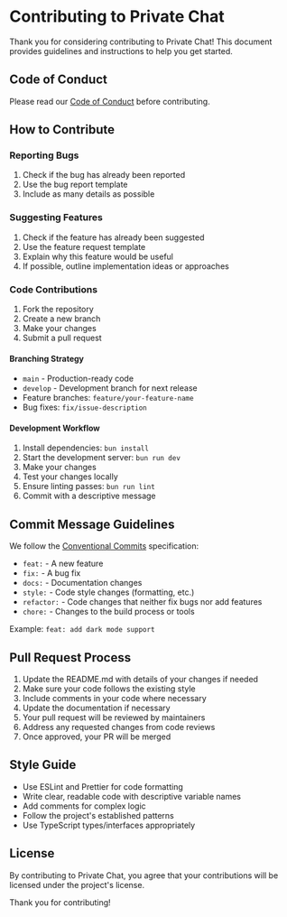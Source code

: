 # Contributing to Private Chat

Thank you for considering contributing to Private Chat! This document provides guidelines and instructions to help you get started.

## Code of Conduct

Please read our [Code of Conduct](CODE_OF_CONDUCT.md) before contributing.

## How to Contribute

### Reporting Bugs

1. Check if the bug has already been reported
2. Use the bug report template
3. Include as many details as possible

### Suggesting Features

1. Check if the feature has already been suggested
2. Use the feature request template
3. Explain why this feature would be useful
4. If possible, outline implementation ideas or approaches

### Code Contributions

1. Fork the repository
2. Create a new branch
3. Make your changes
4. Submit a pull request

#### Branching Strategy

- `main` - Production-ready code
- `develop` - Development branch for next release
- Feature branches: `feature/your-feature-name`
- Bug fixes: `fix/issue-description`

#### Development Workflow

1. Install dependencies: `bun install`
2. Start the development server: `bun run dev`
3. Make your changes
4. Test your changes locally
5. Ensure linting passes: `bun run lint`
6. Commit with a descriptive message

## Commit Message Guidelines

We follow the [Conventional Commits](https://www.conventionalcommits.org/) specification:

- `feat:` - A new feature
- `fix:` - A bug fix
- `docs:` - Documentation changes
- `style:` - Code style changes (formatting, etc.)
- `refactor:` - Code changes that neither fix bugs nor add features
- `chore:` - Changes to the build process or tools

Example: `feat: add dark mode support`

## Pull Request Process

1. Update the README.md with details of your changes if needed
2. Make sure your code follows the existing style
3. Include comments in your code where necessary
4. Update the documentation if necessary
5. Your pull request will be reviewed by maintainers
6. Address any requested changes from code reviews
7. Once approved, your PR will be merged

## Style Guide

- Use ESLint and Prettier for code formatting
- Write clear, readable code with descriptive variable names
- Add comments for complex logic
- Follow the project's established patterns
- Use TypeScript types/interfaces appropriately

## License

By contributing to Private Chat, you agree that your contributions will be licensed under the project's license.

Thank you for contributing!
